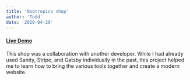```yaml
---
title: 'Nootropics shop'
author: 'Todd'
date: '2020-04-29'
---
```


#### [Live Demo](https://east-coast-edibles.netlify.app/)



This shop was a collaboration with another developer. While I had already used Sanity, Stripe, and Gatsby individually in the past, this project helped me to learn how to bring the various tools together and create a modern website. 